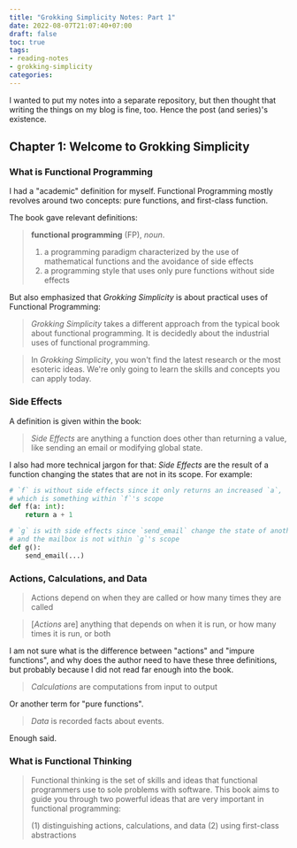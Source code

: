 ```yaml
---
title: "Grokking Simplicity Notes: Part 1"
date: 2022-08-07T21:07:40+07:00
draft: false
toc: true
tags:
- reading-notes
- grokking-simplicity
categories:
---
```


I wanted to put my notes into a separate repository, but then thought that
writing the things on my blog is fine, too. Hence the post (and series)'s
existence.

## Chapter 1: Welcome to Grokking Simplicity

### What is Functional Programming

I had a "academic" definition for myself. Functional Programming mostly revolves
around two concepts: pure functions, and first-class function.

The book gave relevant definitions:

> **functional programming** (FP), *noun*.
> 1. a programming paradigm characterized by the use of mathematical functions
>    and the avoidance of side effects
> 2. a programming style that uses only pure functions without side effects

But also emphasized that *Grokking Simplicity* is about practical uses of
Functional Programming:

> *Grokking Simplicity* takes a different approach from the typical book about
> functional programming. It is decidedly about the industrial uses of
> functional programming.

> In *Grokking Simplicity*, you won't find the latest research or the most
> esoteric ideas. We're only going to learn the skills and concepts you can
> apply today.

### Side Effects

A definition is given within the book:

> *Side Effects* are anything a function does other than returning a value, like
> sending an email or modifying global state.

I also had more technical jargon for that: *Side Effects* are the result of a
function changing the states that are not in its scope. For example:

```python
# `f` is without side effects since it only returns an increased `a`,
# which is something within `f`'s scope
def f(a: int):
    return a + 1

# `g` is with side effects since `send_email` change the state of another mailbox,
# and the mailbox is not within `g`'s scope
def g():
    send_email(...)
```

### Actions, Calculations, and Data

> Actions depend on when they are called or how many times they are called

> [*Actions* are] anything that depends on when it is run, or how many times it is
> run, or both

I am not sure what is the difference between "actions" and "impure functions",
and why does the author need to have these three definitions, but probably
because I did not read far enough into the book.

> *Calculations* are computations from input to output

Or another term for "pure functions".

> *Data* is recorded facts about events.

Enough said.

### What is Functional Thinking

> Functional thinking is the set of skills and ideas that functional programmers
> use to sole problems with software. This book aims to guide you through two
> powerful ideas that are very important in functional programming:
>
> (1) distinguishing actions, calculations, and data
> (2) using first-class abstractions


